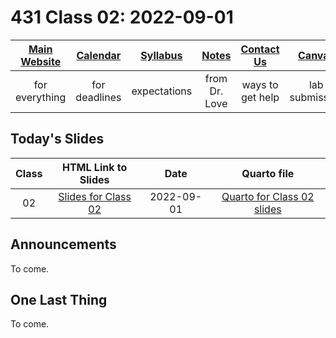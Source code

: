 # 431 Class 02: 2022-09-01

[Main Website](https://thomaselove.github.io/431-2022/) | [Calendar](https://thomaselove.github.io/431-2022/calendar.html) | [Syllabus](https://thomaselove.github.io/431-syllabus-2022/) | [Notes](https://thomaselove.github.io/431-notes/) | [Contact Us](https://thomaselove.github.io/431-2022/contact.html) | [Canvas](https://canvas.case.edu) | [Data and Code](https://github.com/THOMASELOVE/431-data)
:-----------: | :--------------: | :----------: | :---------: | :-------------: | :-----------: | :------------:
for everything | for deadlines | expectations | from Dr. Love | ways to get help | lab submission | for downloads

## Today's Slides

Class | HTML Link to Slides | Date | Quarto file
:---: | :------------: | :---: | :--------------:
02 | [Slides for Class 02](https://thomaselove.github.io/431-slides-2022/class02.html) | 2022-09-01 | [Quarto for Class 02 slides](class02.qmd)

## Announcements

To come.

## One Last Thing

To come.
